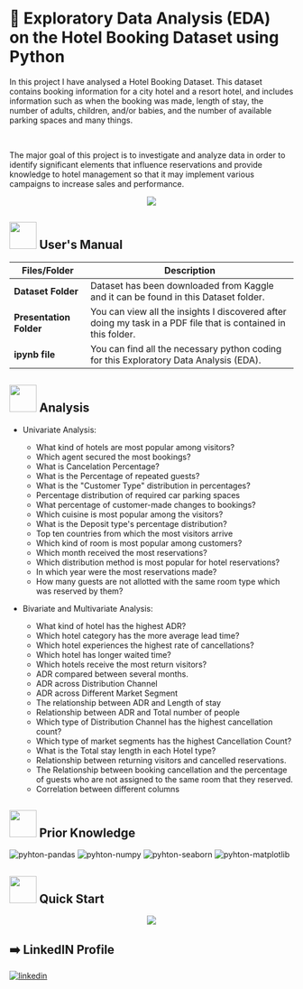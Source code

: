 # :hotel: Exploratory Data Analysis (EDA) on the Hotel Booking Dataset using Python

In this project I have analysed a Hotel Booking Dataset. This dataset contains booking information for a city hotel and a resort hotel, and includes information such as when the booking was made, length of stay, the number of adults, children, and/or babies, and the number of available parking spaces and many things.

<br>

The major goal of this project is to investigate and analyze data in order to identify significant elements that influence reservations and provide knowledge to hotel management so that it may implement various campaigns to increase sales and performance.



<p align="center"><a href="https://www.python.org/"><img src= https://forthebadge.com/images/badges/made-with-python.svg></a></p>


##  <img src="https://user-images.githubusercontent.com/106439762/181935629-b3c47bd3-77fb-4431-a11c-ff8ba0942b63.gif" width="48" height="48"> **User's Manual**

| Files/Folder| Description |
| ------------- | ------------- |
| **Dataset Folder** | Dataset has been downloaded from Kaggle and it can be found in this Dataset folder. |
| **Presentation Folder**  | You can view all the insights I discovered after doing my task in a PDF file that is contained in this folder.  |
| **ipynb file**  | You can find all the necessary python coding for this Exploratory Data Analysis (EDA). |



##  <img src=https://user-images.githubusercontent.com/106439762/178428775-03d67679-9aa4-4b08-91e9-6eb6ed8faf66.gif  width="48" height="48"> **Analysis**

- Univariate Analysis:
  -	What kind of hotels are most popular among visitors?
  -	Which agent secured the most bookings?
  -	What is Cancelation Percentage?
  -	What is the Percentage of repeated guests?
  -	What is the "Customer Type" distribution in percentages?
  -	Percentage distribution of required car parking spaces
  -	What percentage of customer-made changes to bookings?
  -	Which cuisine is most popular among the visitors?
  -	What is the Deposit type's percentage distribution?
  -	Top ten countries from which the most visitors arrive
  -	Which kind of room is most popular among customers?
  -	Which month received the most reservations?
  -	Which distribution method is most popular for hotel reservations?
  -	In which year were the most reservations made?
  -	How many guests are not allotted with the same room type which was reserved by them?


- Bivariate and Multivariate Analysis:
  -	What kind of hotel has the highest ADR?
  -	Which hotel category has the more average lead time?
  -	Which hotel experiences the highest rate of cancellations?
  -	Which hotel has longer waited time?
  -	Which hotels receive the most return visitors?
  -	ADR compared between several months.
  -	ADR across Distribution Channel
  -	ADR across Different Market Segment
  -	The relationship between ADR and Length of stay
  -	Relationship between ADR and Total number of people
  -	Which type of Distribution Channel has the highest cancellation count?
  -	Which type of market segments has the highest Cancellation Count?
  -	What is the Total stay length in each Hotel type?
  -	Relationship between returning visitors and cancelled reservations.
  -	The Relationship between booking cancellation and the percentage of guests who are not assigned to the same room that they reserved.
  -	Correlation between different columns



##  <img src=https://user-images.githubusercontent.com/106439762/178803205-47a08ce7-2187-4f96-b301-a2b68690619a.gif width="48" height="48" > **Prior Knowledge**

![pyhton-pandas](https://user-images.githubusercontent.com/106439762/177094844-d74edfa1-823d-4f17-8d94-3600e058cf1e.svg)
![pyhton-numpy](https://user-images.githubusercontent.com/106439762/177095283-a5bb76ea-bcf6-42bb-a189-cd902233e452.svg)
![pyhton-seaborn](https://user-images.githubusercontent.com/106439762/177095305-9412535b-1250-4be8-8850-73a852e13423.svg)
![pyhton-matplotlib](https://user-images.githubusercontent.com/106439762/177095386-81d9ee3f-6b67-4bc3-83f7-30595924a399.svg)

## <img src="https://user-images.githubusercontent.com/106439762/181937125-2a4b22a3-f8a9-4226-bbd3-df972f9dbbc4.gif" width="48" height="48" > Quick Start



<p align="center"><a href="Presentation/Presentation on EDA- Hotel Booking Dataset.pdf"><img src= https://user-images.githubusercontent.com/79499162/188312260-361a3730-c97b-4341-ab1e-44f131f0a177.png></a></p>





##  :arrow_right: LinkedIN Profile

[![linkedin](https://img.shields.io/badge/linkedin-0A66C2?style=for-the-badge&logo=linkedin&logoColor=white)](https://www.linkedin.com/in/dipanjan-maity/)







